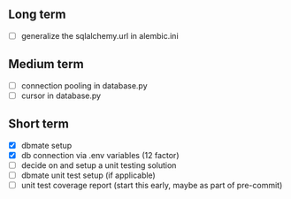 ## Long term
-  [ ] generalize the sqlalchemy.url in alembic.ini

## Medium term
- [ ] connection pooling in database.py
- [ ] cursor in database.py

## Short term
- [x] dbmate setup
- [x] db connection via .env variables (12 factor)
- [ ] decide on and setup a unit testing solution
- [ ] dbmate unit test setup (if applicable)
- [ ] unit test coverage report (start this early, maybe as part of pre-commit)
